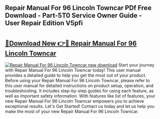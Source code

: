 ## Repair Manual For 96 Lincoln Towncar PDf Free Download - Part-5T0 Service Owner Guide - User Repair Edition V5pfi

# <h2><a href="http://bc81078.oget.top/?id=Repair+Manual+For+96+Lincoln+Towncar">🔗Download New 👉🔴 Repair Manual For 96 Lincoln Towncar</a></h2>

[![Repair Manual For 96 Lincoln Towncar new download](https://i.imgur.com/5g1atiW.png)](http://bc81078.oget.top/?id=Repair+Manual+For+96+Lincoln+Towncar)
Start your journey with Repair Manual For 96 Lincoln Towncar today! This user manual provides a detailed guide to help you get the most out of your product. Before using your Repair Manual For 96 Lincoln Towncar, please refer to this user manual for detailed instructions on product setup, operation, and troubleshooting. It includes step-by-step guides for using each feature, as well as important safety information. With features like list of features, your new Repair Manual For 96 Lincoln Towncar empowers you to achieve exceptional results. Let's Get Started! Contact us today and let us help you make the most of your new Repair Manual For 96 Lincoln Towncar.
